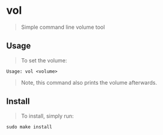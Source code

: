 # vol
> Simple command line volume tool

## Usage
> To set the volume:

    Usage: vol <volume>

> Note, this command also prints the volume afterwards.

## Install
> To install, simply run:

    sudo make install
